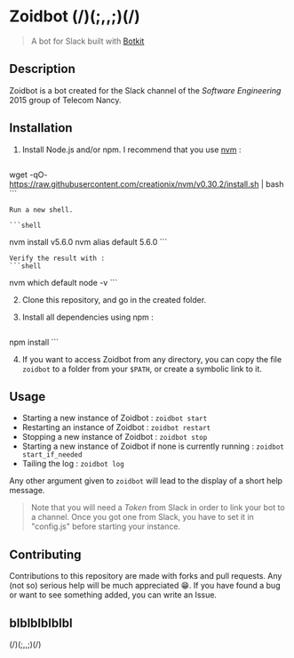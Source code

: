 # Zoidbot (\/)(;,,;)(\/)
> A bot for Slack built with [Botkit](https://github.com/howdyai/botkit)

## Description

Zoidbot is a bot created for the Slack channel of the *Software Engineering*  2015 group of Telecom Nancy.

## Installation

1. Install Node.js and/or npm. I recommend that you use [nvm](https://github.com/creationix/nvm) :

    ```shell
wget -qO- https://raw.githubusercontent.com/creationix/nvm/v0.30.2/install.sh | bash
    ```

    Run a new shell.

    ```shell
nvm install v5.6.0
nvm alias default 5.6.0
    ```

    Verify the result with :
    ```shell
nvm which default
node -v
    ```

2. Clone this repository, and go in the created folder.

3. Install all dependencies using npm :

    ```shell
npm install
    ```

4. If you want to access Zoidbot from any directory, you can copy the file `zoidbot` to a folder from your `$PATH`, or create a symbolic link to it.

## Usage

- Starting a new instance of Zoidbot :
    `zoidbot start`
- Restarting an instance of Zoidbot :
    `zoidbot restart`
- Stopping a new instance of Zoidbot :
    `zoidbot stop`
- Starting a new instance of Zoidbot if none is currently running :
    `zoidbot start_if_needed`
- Tailing the log :
    `zoidbot log`

Any other argument given to `zoidbot` will lead to the display of a short help message.

> Note that you will need a *Token* from Slack in order to link your bot to a channel. Once you got one from Slack, you have to set it in "config.js" before starting your instance.

## Contributing

Contributions to this repository are made with forks and pull requests. Any (not so) serious help will be much appreciated :grin:.
If you have found a bug or want to see something added, you can write an Issue.

## blblblblblbl

(\/)(;,,;)(\/)
